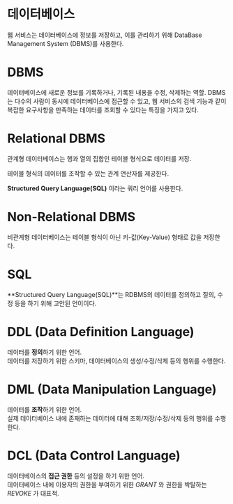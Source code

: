 # 데이터베이스

웹 서비스는 데이터베이스에 정보를 저장하고, 이를 관리하기 위해 DataBase Management System (DBMS)를 사용한다.

# DBMS

데이터베이스에 새로운 정보를 기록하거나, 기록된 내용을 수정, 삭제하는 역할.
DBMS는 다수의 사람이 동시에 데이터베이스에 접근할 수 있고, 웹 서비스의 검색 기능과 같이 복잡한 요구사항을 만족하는 데이터를 조회할 수 있다는 특징을 가지고 있다.

# Relational DBMS

관계형 데이터베이스는 행과 열의 집합인 테이블 형식으로 데이터를 저장.

테이블 형식의 데이터를 조작할 수 있는 관계 연산자를 제공한다.

**Structured Query Language(SQL)** 이라는 쿼리 언어를 사용한다.

# Non-Relational DBMS

비관계형 데이터베이스는 테이블 형식이 아닌 키-값(Key-Value) 형태로 값을 저장한다.

# SQL

**Structured Query Language(SQL)**는 RDBMS의 데이터를 정의하고 질의, 수정 등을 하기 위해 고안된 언이이다.

# DDL (Data Definition Language)

데이터를 **정의**하기 위한 언어.  
데이터를 저장하기 위한 스키마, 데이터베이스의 생성/수정/삭제 등의 행위를 수행한다.

# DML (Data Manipulation Language)

데이터를 **조작**하기 위한 언어.  
실제 데이터베이스 내에 존재하는 데이터에 대해 조회/저장/수정/삭제 등의 행위를 수행한다.

# DCL (Data Control Language)

데이터베이스의 **접근 권한** 등의 설정을 하기 위한 언어.  
데이터베이스 내에 이용자의 권한을 부여하기 위한 _GRANT_ 와 권한을 박탈하는 _REVOKE_ 가 대표적.
